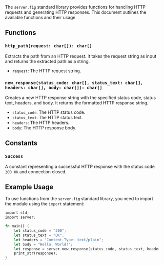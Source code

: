 The `server.fig` standard library provides functions for handling HTTP requests and generating HTTP responses. This document outlines the available functions and their usage.

## Functions

### `http_path(request: char[]): char[]`

Extracts the path from an HTTP request. It takes the request string as input and returns the extracted path as a string.

- `request`: The HTTP request string.

### `new_response(status_code: char[], status_text: char[], headers: char[], body: char[]): char[]`

Creates a new HTTP response string with the specified status code, status text, headers, and body. It returns the formatted HTTP response string.

- `status_code`: The HTTP status code.
- `status_text`: The HTTP status text.
- `headers`: The HTTP headers.
- `body`: The HTTP response body.

## Constants

### `Success`

A constant representing a successful HTTP response with the status code `200 OK` and connection closed.

## Example Usage

To use functions from the `server.fig` standard library, you need to import the module using the `import` statement:

```rust
import std;
import server;

fn main() {
    let status_code = "200";
    let status_text = "OK";
    let headers = "Content-Type: text/plain";
    let body = "Hello, World!";
    let response = server.new_response(status_code, status_text, headers, body);
    print_str(response);
}
```
